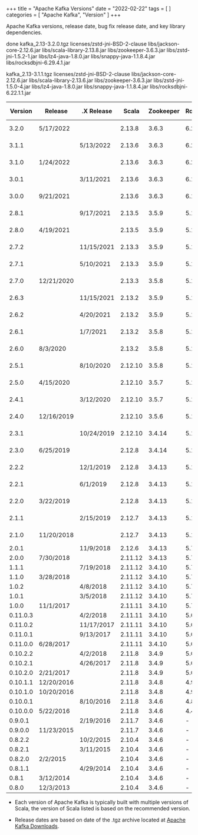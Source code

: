 +++
title = "Apache Kafka Versions"
date = "2022-02-22"
tags = [  ]
categories = [ "Apache Kafka", "Version" ]
+++

Apache Kafka versions, release date, bug fix release date, and key library dependencies.


done
kafka_2.13-3.2.0.tgz
licenses/zstd-jni-BSD-2-clause
libs/jackson-core-2.12.6.jar
libs/scala-library-2.13.8.jar
libs/zookeeper-3.6.3.jar
libs/zstd-jni-1.5.2-1.jar
libs/lz4-java-1.8.0.jar
libs/snappy-java-1.1.8.4.jar
libs/rocksdbjni-6.29.4.1.jar

kafka_2.13-3.1.1.tgz
licenses/zstd-jni-BSD-2-clause
libs/jackson-core-2.12.6.jar
libs/scala-library-2.13.6.jar
libs/zookeeper-3.6.3.jar
libs/zstd-jni-1.5.0-4.jar
libs/lz4-java-1.8.0.jar
libs/snappy-java-1.1.8.4.jar
libs/rocksdbjni-6.22.1.1.jar


<!--more--> 
| Version  | Release    | .X Release | Scala   | Zookeeper | RocksDB  | Jackson | slf4j-api | Snappy  | LZ4   | ZSTD    |
|----------|------------|------------|---------|-----------|----------|---------|-----------| ------- | ----- |---------|
| 3.2.0    | 5/17/2022  |            | 2.13.8  | 3.6.3     | 6.29.4.1 | 2.12.6  | 1.7.36    | 1.1.8.4 | 1.8.0 | 1.5.2-1 |
| 3.1.1    |            | 5/13/2022  | 2.13.6  | 3.6.3     | 6.22.1.1 | 2.12.6  | 1.7.36    | 1.1.8.4 | 1.8.0 | 1.5.0-4 |
| 3.1.0    | 1/24/2022  |            | 2.13.6  | 3.6.3     | 6.22.1.1 | 2.12.3  | 1.7.30    | 1.1.8.4 | 1.8.0 | 1.5.0-4 |
| 3.0.1    |            | 3/11/2021  | 2.13.6  | 3.6.3     | 6.19.3   | 2.12.6  | 1.7.30    | 1.1.8.1 | 1.7.1 | 1.5.0-2 |
| 3.0.0    | 9/21/2021  |            | 2.13.6  | 3.6.3     | 6.19.3   | 2.12.3  | 1.7.30    | 1.1.8.1 | 1.7.1 | 1.5.0-2 |
| 2.8.1    |            | 9/17/2021  | 2.13.5  | 3.5.9     | 5.18.4   | 2.10.5  | 1.7.30    | 1.1.8.1 | 1.7.1 | 1.4.9-1 |
| 2.8.0    | 4/19/2021  |            | 2.13.5  | 3.5.9     | 5.18.4   | 2.10.5  | 1.7.30    | 1.1.8.1 | 1.7.1 | 1.4.9-1 |
| 2.7.2    |            | 11/15/2021 | 2.13.3  | 3.5.9     | 5.18.4   | 2.10.5  | 1.7.30    | 1.1.7.7 | 1.7.1 | 1.4.5-6 |
| 2.7.1    |            | 5/10/2021  | 2.13.3  | 3.5.9     | 5.18.4   | 2.10.5  | 1.7.30    | 1.1.7.7 | 1.7.1 | 1.4.5-6 |
| 2.7.0    | 12/21/2020 |            | 2.13.3  | 3.5.8     | 5.18.4   | 2.10.5  | 1.7.30    | 1.1.7.7 | 1.7.1 | 1.4.5-6 |
| 2.6.3    |            | 11/15/2021 | 2.13.2  | 3.5.9     | 5.18.4   | 2.10.5  | 1.7.30    | 1.1.7.3 | 1.7.1 | 1.4.4-7 |
| 2.6.2    |            | 4/20/2021  | 2.13.2  | 3.5.9     | 5.18.4   | 2.10.5  | 1.7.30    | 1.1.7.3 | 1.7.1 | 1.4.4-7 |
| 2.6.1    |            | 1/7/2021   | 2.13.2  | 3.5.8     | 5.18.4   | 2.10.2  | 1.7.30    | 1.1.7.3 | 1.7.1 | 1.4.4-7 |
| 2.6.0    | 8/3/2020   |            | 2.13.2  | 3.5.8     | 5.18.4   | 2.10.2  | 1.7.30    | 1.1.7.3 | 1.7.1 | 1.4.4-7 |
| 2.5.1    |            | 8/10/2020  | 2.12.10 | 3.5.8     | 5.18.3   | 2.10.2  | 1.7.30    | 1.1.7.3 | 1.7.1 | 1.4.4-7 |
| 2.5.0    | 4/15/2020  |            | 2.12.10 | 3.5.7     | 5.18.3   | 2.10.2  | 1.7.30    | 1.1.7.3 | 1.7.1 | 1.4.4-7 |
| 2.4.1    |            | 3/12/2020  | 2.12.10 | 3.5.7     | 5.18.3   | 2.10.0  | 1.7.28    | 1.1.7.3 | 1.6.0 | 1.4.3-1 |
| 2.4.0    | 12/16/2019 |            | 2.12.10 | 3.5.6     | 5.18.3   | 2.10.0  | 1.7.28    | 1.1.7.3 | 1.6.0 | 1.4.3-1 |
| 2.3.1    |            | 10/24/2019 | 2.12.10 | 3.4.14    | 5.18.3   | 2.10.0  | 1.7.26    | 1.1.7.3 | 1.6.0 | 1.4.0-1 |
| 2.3.0    | 6/25/2019  |            | 2.12.8  | 3.4.14    | 5.18.3   | 2.9.9   | 1.7.26    | 1.1.7.3 | 1.6.0 | 1.4.0-1 |
| 2.2.2    |            | 12/1/2019  | 2.12.8  | 3.4.13    | 5.15.10  | 2.10.0  | 1.7.25    | 1.1.7.2 | 1.5.0 | 1.3.8-1 |
| 2.2.1    |            | 6/1/2019   | 2.12.8  | 3.4.13    | 5.15.10  | 2.9.8   | 1.7.25    | 1.1.7.2 | 1.5.0 | 1.3.8-1 |
| 2.2.0    | 3/22/2019  |            | 2.12.8  | 3.4.13    | 5.15.10  | 2.9.8   | 1.7.25    | 1.1.7.2 | 1.5.0 | 1.3.8-1 |
| 2.1.1    |            | 2/15/2019  | 2.12.7  | 3.4.13    | 5.14.2   | 2.9.8   | 1.7.25    | 1.1.7.2 | 1.5.0 | 1.3.7-1 |
| 2.1.0    | 11/20/2018 |            | 2.12.7  | 3.4.13    | 5.14.2   | 2.9.7   | 1.7.25    | 1.1.7.2 | 1.5.0 | 1.3.5-4 |
| 2.0.1    |            | 11/9/2018  | 2.12.6  | 3.4.13    | 5.7.3    | 2.9.7   | 1.7.25    | 1.1.7.1 | 1.4.1 | \-      |
| 2.0.0    | 7/30/2018  |            | 2.11.12 | 3.4.13    | 5.7.3    | 2.9.6   | 1.7.25    | 1.1.7.1 | 1.4.1 | \-      |
| 1.1.1    |            | 7/19/2018  | 2.11.12 | 3.4.10    | 5.7.3    | 2.9.6   | 1.7.25    | 1.1.7.1 | 1.4.1 | \-      |
| 1.1.0    | 3/28/2018  |            | 2.11.12 | 3.4.10    | 5.7.3    | 2.9.4   | 1.7.25    | 1.1.7.1 | 1.4   | \-      |
| 1.0.2    |            | 4/8/2018   | 2.11.12 | 3.4.10    | 5.7.3    | 2.9.6   | 1.7.25    | 1.1.4   | 1.4   | \-      |
| 1.0.1    |            | 3/5/2018   | 2.11.12 | 3.4.10    | 5.7.3    | 2.9.1   | 1.7.25    | 1.1.4   | 1.4   | \-      |
| 1.0.0    | 11/1/2017  |            | 2.11.11 | 3.4.10    | 5.7.3    | 2.9.1   | 1.7.25    | 1.1.4   | 1.4   | \-      |
| 0.11.0.3 |            | 4/2/2018   | 2.11.11 | 3.4.10    | 5.0.1    | 2.8.11  | 1.7.25    | 1.1.2.6 | 1.3.0 | \-      |
| 0.11.0.2 |            | 11/17/2017 | 2.11.11 | 3.4.10    | 5.0.1    | 2.8.5   | 1.7.25    | 1.1.2.6 | 1.3.0 | \-      |
| 0.11.0.1 |            | 9/13/2017  | 2.11.11 | 3.4.10    | 5.0.1    | 2.8.5   | 1.7.25    | 1.1.2.6 | 1.3.0 | \-      |
| 0.11.0.0 | 6/28/2017  |            | 2.11.11 | 3.4.10    | 5.0.1    | 2.8.5   | 1.7.25    | 1.1.2.6 | 1.3.0 | \-      |
| 0.10.2.2 |            | 4/2/2018   | 2.11.8  | 3.4.9     | 5.0.1    | 2.8.11  | 1.7.21    | 1.1.2.6 | 1.3.0 | \-      |
| 0.10.2.1 |            | 4/26/2017  | 2.11.8  | 3.4.9     | 5.0.1    | 2.8.5   | 1.7.21    | 1.1.2.6 | 1.3.0 | \-      |
| 0.10.2.0 | 2/21/2017  |            | 2.11.8  | 3.4.9     | 5.0.1    | 2.8.5   | 1.7.21    | 1.1.2.6 | 1.3.0 | \-      |
| 0.10.1.1 | 12/20/2016 |            | 2.11.8  | 3.4.8     | 4.9.0    | 2.6.3   | 1.7.21    | 1.1.2.6 | 1.3.0 | \-      |
| 0.10.1.0 | 10/20/2016 |            | 2.11.8  | 3.4.8     | 4.9.0    | 2.6.3   | 1.7.21    | 1.1.2.6 | 1.3.0 | \-      |
| 0.10.0.1 |            | 8/10/2016  | 2.11.8  | 3.4.6     | 4.8.0    | 2.6.3   | 1.7.21    | 1.1.2.6 | 1.3.0 | \-      |
| 0.10.0.0 | 5/22/2016  |            | 2.11.8  | 3.4.6     | 4.4.1    | 2.6.3   | 1.7.21    | 1.1.2.6 | 1.3.0 | \-      |
| 0.9.0.1  |            | 2/19/2016  | 2.11.7  | 3.4.6     | \-       | 2.5.4   | 1.7.6     | 1.1.1.7 | 1.2.0 | \-      |
| 0.9.0.0  | 11/23/2015 |            | 2.11.7  | 3.4.6     | \-       | 2.5.4   | 1.7.6     | 1.1.1.7 | 1.2.0 | \-      |
| 0.8.2.2  |            | 10/2/2015  | 2.10.4  | 3.4.6     | \-       | \-      | 1.6.1     | 1.1.1.7 | 1.2.0 | \-      |
| 0.8.2.1  |            | 3/11/2015  | 2.10.4  | 3.4.6     | \-       | \-      | 1.6.1     | 1.1.1.6 | 1.2.0 | \-      |
| 0.8.2.0  | 2/2/2015   |            | 2.10.4  | 3.4.6     | \-       | \-      | 1.6.1     | 1.1.1.6 | 1.2.0 | \-      |
| 0.8.1.1  |            | 4/29/2014  | 2.10.4  | 3.4.6     | \-       | \-      | \-        | 1.0.5   | 1.2.0 | \-      |
| 0.8.1    | 3/12/2014  |            | 2.10.4  | 3.4.6     | \-       | \-      | \-        | 1.0.5   | 1.2.0 | \-      |
| 0.8.0    | 12/3/2013  |            | 2.10.4  | 3.4.6     | \-       | \-      | \-        | 1.0.4.1 | 1.2.0 | \-      |

* Each version of Apache Kafka is typically built with multiple versions of Scala, the version of Scala listed is based on the recommended version.

* Release dates are based on date of the .tgz archive located at [Apache Kafka Downloads](https://kafka.apache.org/downloads).			
